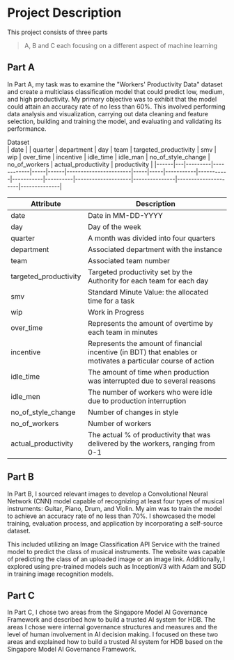 # Project Description
This project consists of three parts 
> A, B and C each focusing on a different aspect of machine learning

## Part A <br/>
In Part A, my task was to examine the "Workers' Productivity Data" dataset and create a multiclass classification model that could predict low, medium, and high productivity. My primary objective was to exhibit that the model could attain an accuracy rate of no less than 60%. This involved performing data analysis and visualization, carrying out data cleaning and feature selection, building and training the model, and evaluating and validating its performance.

Dataset<br/>
| date |   | quarter | department | day | team | targeted_productivity | smv | wip | over_time | incentive | idle_time | idle_man | no_of_style_change | no_of_workers | actual_productivity | productivity |
|------|---|---------|------------|-----|------|-----------------------|-----|-----|-----------|-----------|-----------|----------|--------------------|---------------|---------------------|--------------|

| Attribute | Description |
| --- | --- |
| date | Date in MM-DD-YYYY |
| day | Day of the week |
| quarter | A month was divided into four quarters |
| department | Associated department with the instance |
| team | Associated team number |
| targeted_productivity | Targeted productivity set by the Authority for each team for each day |
| smv | Standard Minute Value: the allocated time for a task |
| wip | Work in Progress |
| over_time | Represents the amount of overtime by each team in minutes |
| incentive | Represents the amount of financial incentive (in BDT) that enables or motivates a particular course of action |
| idle_time | The amount of time when production was interrupted due to several reasons |
| idle_men | The number of workers who were idle due to production interruption |
| no_of_style_change | Number of changes in style |
| no_of_workers | Number of workers |
| actual_productivity | The actual % of productivity that was delivered by the workers, ranging from 0-1 |


## Part B <br/>
In Part B, I sourced relevant images to develop a Convolutional Neural Network (CNN) model capable of recognizing at least four types of musical instruments: Guitar, Piano, Drum, and Violin. My aim was to train the model to achieve an accuracy rate of no less than 70%. I showcased the model training, evaluation process, and application by incorporating a self-source dataset.

This included utilizing an Image Classification API Service with the trained model to predict the class of musical instruments. The website was capable of predicting the class of an uploaded image or an image link. Additionally, I explored using pre-trained models such as InceptionV3 with Adam and SGD in training image recognition models.

## Part C <br/>
In Part C, I chose two areas from the Singapore Model AI Governance Framework and described how to build a trusted AI system for HDB. The areas I chose were internal governance structures and measures and the level of human involvement in AI decision making. I focused on these two areas and explained how to build a trusted AI system for HDB based on the Singapore Model AI Governance Framework.